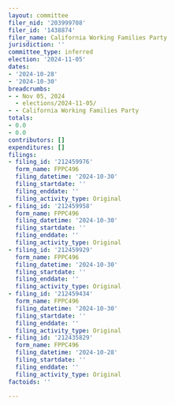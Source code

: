 ```yaml
---
layout: committee
filer_nid: '203999708'
filer_id: '1438874'
filer_name: California Working Families Party
jurisdiction: ''
committee_type: inferred
election: '2024-11-05'
dates:
- '2024-10-28'
- '2024-10-30'
breadcrumbs:
- - Nov 05, 2024
  - elections/2024-11-05/
- - California Working Families Party
totals:
- 0.0
- 0.0
contributors: []
expenditures: []
filings:
- filing_id: '212459976'
  form_name: FPPC496
  filing_datetime: '2024-10-30'
  filing_startdate: ''
  filing_enddate: ''
  filing_activity_type: Original
- filing_id: '212459958'
  form_name: FPPC496
  filing_datetime: '2024-10-30'
  filing_startdate: ''
  filing_enddate: ''
  filing_activity_type: Original
- filing_id: '212459929'
  form_name: FPPC496
  filing_datetime: '2024-10-30'
  filing_startdate: ''
  filing_enddate: ''
  filing_activity_type: Original
- filing_id: '212459434'
  form_name: FPPC496
  filing_datetime: '2024-10-30'
  filing_startdate: ''
  filing_enddate: ''
  filing_activity_type: Original
- filing_id: '212435829'
  form_name: FPPC496
  filing_datetime: '2024-10-28'
  filing_startdate: ''
  filing_enddate: ''
  filing_activity_type: Original
factoids: ''

---
```


